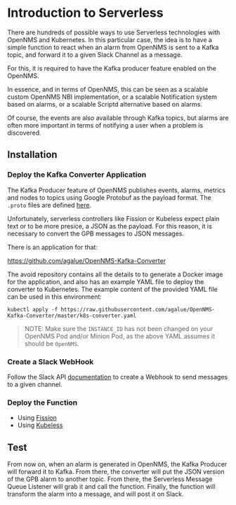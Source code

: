 
# Introduction to Serverless

There are hundreds of possible ways to use Serverless technologies with OpenNMS and Kubernetes. In this particular case, the idea is to have a simple function to react when an alarm from OpenNMS is sent to a Kafka topic, and forward it to a given Slack Channel as a message.

For this, it is required to have the Kafka producer feature enabled on the OpenNMS.

In essence, and in terms of OpenNMS, this can be seen as a scalable custom OpenNMS NBI implementation, or a scalable Notification system based on alarms, or a scalable Scriptd alternative based on alarms.

Of course, the events are also available through Kafka topics, but alarms are often more important in terms of notifying a user when a problem is discovered.

## Installation

### Deploy the Kafka Converter Application

The Kafka Producer feature of OpenNMS publishes events, alarms, metrics and nodes to topics using Google Protobuf as the payload format. The `.proto` files are defined [here](https://github.com/OpenNMS/opennms/tree/develop/features/kafka/producer/src/main/proto).

Unfortunately, serverless controllers like Fission or Kubeless expect plain text or to be more presice, a JSON as the payload. For this reason, it is necessary to convert the GPB messages to JSON messages.

There is an application for that:

https://github.com/agalue/OpenNMS-Kafka-Converter

The avoid repository contains all the details to to generate a Docker image for the application, and also has an example YAML file to deploy the converter to Kubernetes. The example content of the provided YAML file can be used in this environment:

```shell
kubectl apply -f https://raw.githubusercontent.com/agalue/OpenNMS-Kafka-Converter/master/k8s-converter.yaml
```

> NOTE: Make sure the `INSTANCE_ID` has not been changed on your OpenNMS Pod and/or Minion Pod, as the above YAML assumes it should be `OpenNMS`.

### Create a Slack WebHook

Follow the Slack API [documentation](https://api.slack.com/incoming-webhooks) to create a Webhook to send messages to a given channel.

### Deploy the Function

* Using [Fission](README.fission.md)
* Using [Kubeless](README.kubeless.md)

## Test

From now on, when an alarm is generated in OpenNMS, the Kafka Producer will forward it to Kafka. From there, the converter will put the JSON version of the GPB alarm to another topic. From there, the Serverless Message Queue Listener will grab it and call the function. Finally, the function will transform the alarm into a message, and will post it on Slack.
